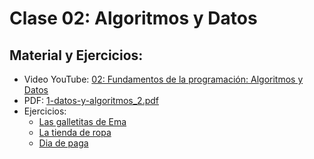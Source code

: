 # Clase 02: Algoritmos y Datos

## Material y Ejercicios:
- Video YouTube: [02: Fundamentos de la programación: Algoritmos y Datos](https://www.youtube.com/watch?v=3UgiHMqPhwQ)
- PDF: [1-datos-y-algoritmos_2.pdf](https://github.com/JaviCeRodriguez/coderhood-academy/blob/main/Clases/Clase_02/1-datos-y-algoritmos_2.pdf)
- Ejercicios:
    - [Las galletitas de Ema](https://github.com/JaviCeRodriguez/coderhood-academy/blob/main/Clases/Clase_02/galletitas_ema.js)
    - [La tienda de ropa](https://github.com/JaviCeRodriguez/coderhood-academy/blob/main/Clases/Clase_02/tienda_ropa.js)
    - [Dia de paga](https://github.com/JaviCeRodriguez/coderhood-academy/blob/main/Clases/Clase_02/dia_paga.js)